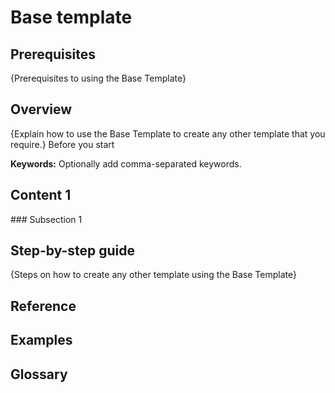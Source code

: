 <!-- Copy this Template. -->
<!-- Describe the title of your article by replacing "Base Template" with the page name you want to publish to. -->
# Base template

## Prerequisites
{Prerequisites to using the Base Template}

## Overview
{Explain how to use the Base Template to create any other template that you require.}
Before you start

**Keywords:** Optionally add comma-separated keywords.

## Content 1

### Subsection 1

## Step-by-step guide
{Steps on how to create any other template using the Base Template}

## Reference

## Examples

## Glossary
